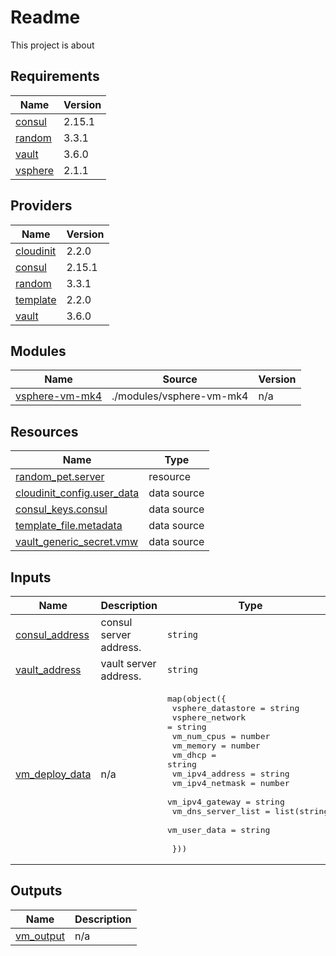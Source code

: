 # Readme

This project is about 

## Requirements

| Name | Version |
|------|---------|
| <a name="requirement_consul"></a> [consul](#requirement\_consul) | 2.15.1 |
| <a name="requirement_random"></a> [random](#requirement\_random) | 3.3.1 |
| <a name="requirement_vault"></a> [vault](#requirement\_vault) | 3.6.0 |
| <a name="requirement_vsphere"></a> [vsphere](#requirement\_vsphere) | 2.1.1 |

## Providers

| Name | Version |
|------|---------|
| <a name="provider_cloudinit"></a> [cloudinit](#provider\_cloudinit) | 2.2.0 |
| <a name="provider_consul"></a> [consul](#provider\_consul) | 2.15.1 |
| <a name="provider_random"></a> [random](#provider\_random) | 3.3.1 |
| <a name="provider_template"></a> [template](#provider\_template) | 2.2.0 |
| <a name="provider_vault"></a> [vault](#provider\_vault) | 3.6.0 |

## Modules

| Name | Source | Version |
|------|--------|---------|
| <a name="module_vsphere-vm-mk4"></a> [vsphere-vm-mk4](#module\_vsphere-vm-mk4) | ./modules/vsphere-vm-mk4 | n/a |

## Resources

| Name | Type |
|------|------|
| [random_pet.server](https://registry.terraform.io/providers/hashicorp/random/3.3.1/docs/resources/pet) | resource |
| [cloudinit_config.user_data](https://registry.terraform.io/providers/hashicorp/cloudinit/latest/docs/data-sources/config) | data source |
| [consul_keys.consul](https://registry.terraform.io/providers/hashicorp/consul/2.15.1/docs/data-sources/keys) | data source |
| [template_file.metadata](https://registry.terraform.io/providers/hashicorp/template/latest/docs/data-sources/file) | data source |
| [vault_generic_secret.vmw](https://registry.terraform.io/providers/hashicorp/vault/3.6.0/docs/data-sources/generic_secret) | data source |

## Inputs

| Name | Description | Type | Default | Required |
|------|-------------|------|---------|:--------:|
| <a name="input_consul_address"></a> [consul\_address](#input\_consul\_address) | consul server address. | `string` | `"http:<ip>:8500"` | no |
| <a name="input_vault_address"></a> [vault\_address](#input\_vault\_address) | vault server address. | `string` | `"http:<ip>:8200"` | no |
| <a name="input_vm_deploy_data"></a> [vm\_deploy\_data](#input\_vm\_deploy\_data) | n/a | <pre>map(object({<br>    vsphere_datastore  = string<br>    vsphere_network    = string<br>    vm_num_cpus        = number<br>    vm_memory          = number<br>    vm_dhcp            = string<br>    vm_ipv4_address    = string<br>    vm_ipv4_netmask    = number<br>    vm_ipv4_gateway    = string<br>    vm_dns_server_list = list(string)<br>    vm_user_data       = string<br><br>  }))</pre> | n/a | yes |

## Outputs

| Name | Description |
|------|-------------|
| <a name="output_vm_output"></a> [vm\_output](#output\_vm\_output) | n/a |
